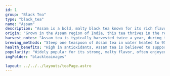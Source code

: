```yaml
---
id: 1
group: "Black Tea"
type: "black_tea"
name: "Assam"
description: "Assam is a bold, malty black tea known for its rich flavor and dark liquor, often used in breakfast blends."
origin: "Grown in the Assam region of India, this tea thrives in the region's tropical climate."
harvest_notes: "Assam tea is typically harvested twice a year, during the first flush (spring) and second flush (summer)."
brewing_methods: "Steep one teaspoon of Assam tea in water heated to 95°C-100°C (203°F-212°F) for 3-5 minutes for a robust cup."
health_benefits: "High in antioxidants, Assam tea is believed to support heart health and boost energy."
popularity: "Widely popular for its strong, malty flavor, often enjoyed with milk and sugar."
imgFolder: "blackteaimages"

layout: ../../../layouts/teaPage.astro
---
```

